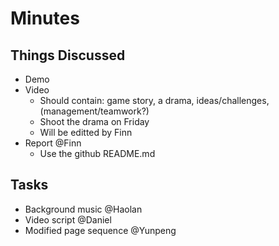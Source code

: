 # Minutes

## Things Discussed

- Demo
- Video
  * Should contain: game story, a drama, ideas/challenges, (management/teamwork?)
  * Shoot the drama on Friday
  * Will be editted by Finn
- Report @Finn
  * Use the github README.md

## Tasks

- Background music @Haolan
- Video script @Daniel
- Modified page sequence @Yunpeng
